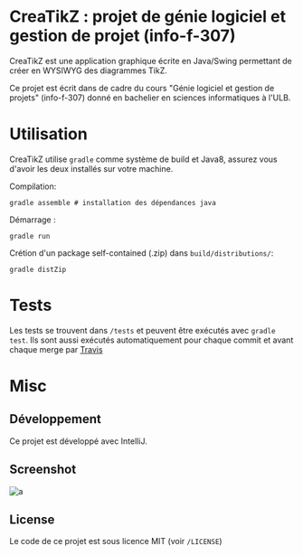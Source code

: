 # CreaTikZ : projet de génie logiciel et gestion de projet (info-f-307)

CreaTikZ est une application graphique écrite en Java/Swing permettant de créer en WYSIWYG des diagrammes TikZ.

Ce projet est écrit dans de cadre du cours "Génie logiciel et gestion de projets" (info-f-307)
donné en bachelier en sciences informatiques à l'ULB.

# Utilisation

CreaTikZ utilise `gradle` comme système de build et Java8, assurez vous d'avoir les deux installés sur votre machine.

Compilation:

    gradle assemble # installation des dépendances java
   
Démarrage : 

    gradle run
    
Crétion d'un package self-contained (.zip) dans `build/distributions/`: 

    gradle distZip

# Tests

Les tests se trouvent dans `/tests` et peuvent être exécutés avec `gradle test`.
Ils sont aussi exécutés automatiquement pour chaque commit et avant chaque merge par [Travis](http://travis-ci.com)

# Misc

## Développement

Ce projet est développé avec IntelliJ.

## Screenshot

![a](http://i.imgur.com/Lb8OelD.png)

## License

Le code de ce projet est sous licence MIT (voir `/LICENSE`)

